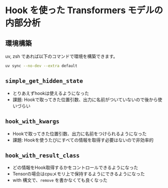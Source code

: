 # Hook を使った Transformers モデルの内部分析


## 環境構築
uv, zsh であれば以下のコマンドで環境を構築できます。
```zsh
uv sync --no-dev --extra default
```


## `simple_get_hidden_state`
- とりあえずhookは使えるようになった
- 課題: Hookで取ってきた位置引数、出力に名前がついていないので後から使いづらい

## `hook_with_kwargs`
- Hookで取ってきた位置引数、出力に名前をつけられるようになった
- 課題: Hookを使うたびにすべての情報を取得す必要はないので非効率的

## `hook_with_result_class`
- どの情報をHook取得するかをコントロールできるようになった
- Tensorの場合はcpuメモリ上で保持するようにできるようになった
- with 構文で、`remove` を書かなくても良くなった
